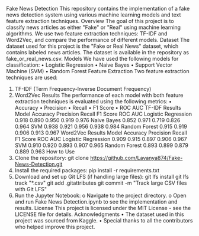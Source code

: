 Fake News Detection
This repository contains the implementation of a fake news detection system using various machine learning models and text feature extraction techniques.
Overview
The goal of this project is to classify news articles as either "Fake" or "Real" using machine learning algorithms. We use two feature extraction techniques: TF-IDF and Word2Vec, and compare the performance of different models.
Dataset
The dataset used for this project is the "Fake or Real News" dataset, which contains labeled news articles. The dataset is available in the repository as fake_or_real_news.csv.
Models
We have used the following models for classification:
•	Logistic Regression
•	Naive Bayes
•	Support Vector Machine (SVM)
•	Random Forest
Feature Extraction
Two feature extraction techniques are used:
1.	TF-IDF (Term Frequency-Inverse Document Frequency)
2.	Word2Vec
Results
The performance of each model with both feature extraction techniques is evaluated using the following metrics:
•	Accuracy
•	Precision
•	Recall
•	F1 Score
•	ROC AUC
TF-IDF Results
Model	Accuracy	Precision	Recall	F1 Score	ROC AUC
Logistic Regression	0.918	0.890	0.950	0.919	0.976
Naive Bayes	0.852	0.971	0.719	0.826	0.964
SVM	0.938	0.921	0.956	0.938	0.984
Random Forest	0.915	0.919	0.906	0.913	0.967
Word2Vec Results
Model	Accuracy	Precision	Recall	F1 Score	ROC AUC
Logistic Regression	0.909	0.915	0.897	0.906	0.967
SVM	0.910	0.920	0.893	0.907	0.965
Random Forest	0.893	0.899	0.879	0.889	0.963
How to Use
1.	Clone the repository:
git clone https://github.com/Lavanya874/Fake-News-Detection.git
2.	Install the required packages:
pip install -r requirements.txt
3.	Download and set up Git LFS (if handling large files):
git lfs install
git lfs track "*.csv"
git add .gitattributes
git commit -m "Track large CSV files with Git LFS"
4.	Run the Jupyter Notebook:
o	Navigate to the project directory.
o	Open and run Fake News Detection.ipynb to see the implementation and results.
License
This project is licensed under the MIT License - see the LICENSE file for details.
Acknowledgments
•	The dataset used in this project was sourced from Kaggle.
•	Special thanks to all the contributors who helped improve this project.


